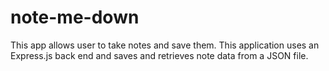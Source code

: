 # note-me-down
This app allows user to take notes and save them. This application uses an Express.js back end and saves and retrieves note data from a JSON file.
